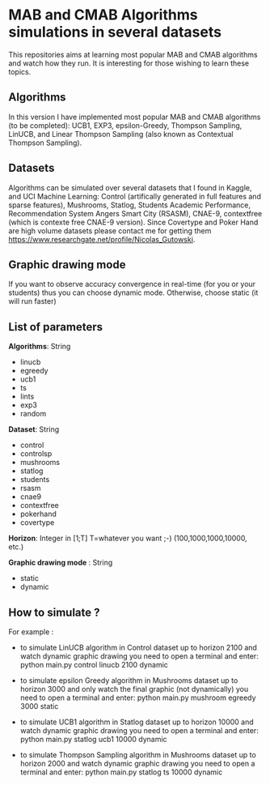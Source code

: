 # MAB and CMAB Algorithms simulations in several datasets
This repositories aims at learning most popular MAB and CMAB algorithms and watch how they run. It is interesting for those wishing to learn these topics. 

## Algorithms
In this version I have implemented most popular MAB and CMAB algorithms (to be completed): UCB1, EXP3, epsilon-Greedy, Thompson Sampling, LinUCB, and Linear Thompson Sampling (also known as Contextual Thompson Sampling).

## Datasets
Algorithms can be simulated over several datasets that I found in Kaggle, and UCI Machine Learning: Control (artifically generated in full features and sparse features), Mushrooms, Statlog, Students Academic Performance, Recommendation System Angers Smart City (RSASM), CNAE-9, contextfree (which is contexte free CNAE-9 version).
Since Covertype and Poker Hand are high volume datasets please contact me for getting them https://www.researchgate.net/profile/Nicolas_Gutowski. 

## Graphic drawing mode
If you want to observe accuracy convergence in real-time (for you or your students) thus you can choose dynamic mode. Otherwise, choose static (it will run faster)

## List of parameters
**Algorithms**: String
- linucb
- egreedy
- ucb1
- ts
- lints
- exp3
- random 

**Dataset**: String
- control
- controlsp
- mushrooms
- statlog
- students
- rsasm
- cnae9
- contextfree
- pokerhand
- covertype

**Horizon**: Integer in [1;T] T=whatever you want ;-) (100,1000,1000,10000, etc.)
 
**Graphic drawing mode** : String 
- static
- dynamic

## How to simulate ? 
For example :
- to simulate LinUCB algorithm in Control dataset up to horizon 2100 and watch dynamic graphic drawing you need to open a terminal and enter:
python main.py control linucb 2100 dynamic

- to simulate epsilon Greedy algorithm in Mushrooms dataset up to horizon 3000 and only watch the final graphic (not dynamically) you need to open a terminal and enter:
python main.py mushroom egreedy 3000 static

- to simulate UCB1 algorithm in Statlog dataset up to horizon 10000 and watch dynamic graphic drawing you need to open a terminal and enter:
python main.py statlog ucb1 10000 dynamic

- to simulate Thompson Sampling algorithm in Mushrooms dataset up to horizon 2000 and watch dynamic graphic drawing you need to open a terminal and enter:
python main.py statlog ts 10000 dynamic


